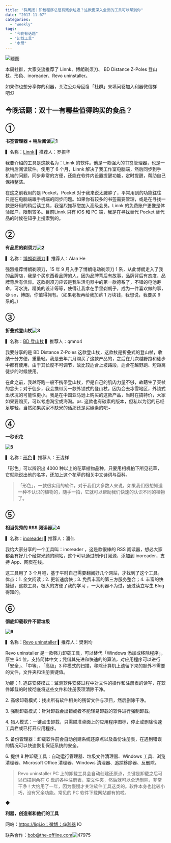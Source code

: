```yaml
---
title: "群周报丨卸载程序总是有残余垃圾？这款更深入全面的工具可以帮到你"
date: "2017-11-07"
categories: 
  - "weekly"
tags: 
  - "今晚有话题"
  - "卸载工具"
  - "水母"
---
```


![题图](/images/56070.png)

本周社群，大家交流推荐了 Linnk、博朗剃须刀、 BD Distance Z-Poles 登山杖、形色、inoreader、Revo uninstaller。

如果你也想分享你的利器，关注公众号回复「社群」来填问卷加入利器微信群吧:D

## **今晚话题：双十一有哪些值得购买的食品？**

## ①

**书签管理器 + 稍后阅读![1](/images/14800.png)**

▍名称：[Linnk](https://linnk.net/) ▍推荐人：罗振华

我要介绍的工具是这款名为：Linnk 的软件。他是一款强大的书签管理器，也是一款稍后阅读软件。使用了 6 个月，Linnk 解决了我工作室电脑端，然后同步到手机端的问题，同步非常的方便，还能在软件内设置提醒功能，定时提醒，帮助自己保持整洁。

在这之前我用的是 Pocket，Pocket 对于我来说太臃肿了，平常用到的功能往往只是在电脑端跟手机端的同步问题。如果你有较多的书签需要管理，或是在寻找一款更好用的稍后读工具，我强烈推荐您加入高级会员。Linnk 的免费账户更像是体验账户，限制较多。目前Linnk 只有 iOS 和 PC 端，我是在寻找替代 Pocket 替代品的时候在知乎上搜索到的。

## ②

**有品质的剃须刀![2](/images/32475.jpg)**

▍名称：[博朗剃须刀](https://www.braun.com.cn/zh-cn) ▍推荐人：Alan He

强烈推荐博朗剃须刀，15 年 9 月入手了博朗电动剃须刀 1 系，从此博朗走入了我的品牌店，我是个买东西看品牌的人，因为品牌背后有故事，品牌背后有态度，品牌背后有信仰。这款剃须刀应该是我生活电器中的第一款德系了，不错的电池寿命，可水洗，精美的设计等等，使得让我拿在手里剃胡子，成为一件喜欢做的事，😆 so，博朗，你值得拥有。（如果老板再给我加薪 1 万块钱，我想说，我要买 9 系的。）

## ③

**折叠式登山杖![3](/images/39758.jpg)**

▍名称：[BD 登山杖](https://search.jd.com/Search?keyword=bd%E7%99%BB%E5%B1%B1%E6%9D%96&enc=utf-8&spm=2.1.2) ▍推荐人：qmno4

我要分享的是 BD Distance Z-Poles 这款登山杖，这款杖是折叠式的登山杖，收纳十分方便，重量轻。我是去年六月购买了这款产品的，之后在几次越野跑和徒步中都有使用，由于其长度不可调节，故比较适合上坡路段，适合在越野跑、短距离徒步的时候使用。

在此之前，我越野跑一般不携带登山杖，但是自己的肌肉力量不够，故萌生了买杖的念头；对于徒步，我会携带另一款外锁式的登山杖，因为会去冰雪地区，外锁式出状况的可能性更小。我是在中国亚马逊上购买的这款产品，当时在搞特价，大家如果要购买，可以考虑淘宝或海淘。ps. 这款也有碳素的版本，但私以为铝的已经足够轻，当然如果买家不缺米的话那还是买碳素的吧~

## ④

**一秒识花**

**![5](/images/77018.png)**

▍名称：[形色](https://www.xingseapp.com/) ▍推荐人：王泷祥

「形色」可以辨识出 4000 种以上的花草植物品种，只要用相机拍下所见花草，它就能说出他的名字，还加上这个花草的相关中文诗词与百科。

> 「形色」，一款很实用的软件，对于我们大多数人来说，如果我们很想知道一种不认识的植物的，随手一拍，它就可以帮助我们快速的认识不同的植物了。

## ⑤

**相当优秀的 RSS 阅读器![4](/images/75723.png)**

▍名称：[inoreader](https://www.inoreader.com/) ▍推荐人：潘伟

我给大家分享的一个工具叫：inoreader ，这是款很棒的 RSS 阅读器，想必大家都会有好几个经常光顾的网站，这个可以通过制作订阅源，添加到 inoreader，支持 App、网页在线。

这工具用了 3 个月吧，基于平时自己需要翻阅好几个网站，才找到了这个工具。优点：1. 全文阅读；2. 更新速度快；3. 免费丰富的第三方服务整合；4. 丰富的快捷键，这款工具，极大的方便了我的学习 ，一大利器不为过，通过读立写生 Blog 得知的。

## ⑥

**彻底卸载软件不留垃圾**

**![6](/images/71266.png)**

▍名称：[Revo uninstaller](https://www.revouninstaller.com/revo_uninstaller_free_download.html) ▍推荐人：樊俐均

Revo uninstaller 是一款强力卸载工具，可以替代「Windows 添加或移除程序」，原生 64 位，支持简体中文；凭借其先进和快速的的算法，对应用程序可以进行「安全」、「中等」、「高级」3 种模式的扫描，移除计算机上遗留下来的额外不需要的文件，文件夹和注册表键值。

功能：1. 追踪安装模式：监测软件安装过程中对文件的操作和注册表的读写，在软件卸载的时候彻底将这些文件和注册表项清除干净。

2\. 高级卸载模式：找出所有软件相关的残留文件与项目，然后删除干净。

3\. 强制卸载模式：针对卸载会出错或者不能轻易卸载的软件进行强制卸载。

4. 猎人模式：一键点击卸载，只需瞄准桌面上的应用程序图标，停止或删除快速工具栏或已打开应用程序。

5. 备份管理器：卸载软件前会自动创建系统还原点以及备份注册表，在遇到错误的情况可以快速恢复保证系统的安全。

6. 提供 8 种卸载工具：自动运行管理器、垃圾文件清理器、Windows 工具、浏览清理器、Microsoft Office 清理器、Windows 清理器、追踪移除器、反删除。

> Revo uninstaller PC 上的卸载工具会自动创建还原点，关键是卸载之后可以扫描剩余在 C 盘的各种注册表，空文件夹，然后就可以全选删除，非常干净！大约用了一年，因为慢慢才关注软件工具这类的。软件本身也比较小巧，没有冗余功能。常见的 PC 软件下载网站都有的啦。

◆

**利器，创造者和他们的工具**

网站：https://liqi.io；微博：@利器 IO

联系合作：bob@the-offline.com![47975](/images/17961.jpg)
